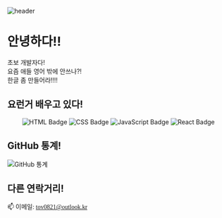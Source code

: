 ![header](https://capsule-render.vercel.app/api?type=waving&color=auto&height=300&section=header&text=HyunJin%20Github&fontSize=90&animation=fadeIn&fontAlignY=38&descAlignY=51&descAlign=62)

# 안녕하다!!
초보 개발자다!<br/>
요즘 애들 영어 밖에 안쓰나?!<br/>
한글 좀 만들어라!!!!

## 요런거 배우고 있다!
<p align="center">
    <img src="https://img.shields.io/badge/-HTML-E34F26?logo=HTML5&logoColor=white&style=for-the-badge" alt="HTML Badge">
    <img src="https://img.shields.io/badge/-CSS-1572B6?logo=CSS3&logoColor=white&style=for-the-badge" alt="CSS Badge">
    <img src="https://img.shields.io/badge/-JavaScript-F7DF1E?logo=JavaScript&logoColor=white&style=for-the-badge" alt="JavaScript Badge">
    <img src="https://img.shields.io/badge/-React-61DAFB?logo=React&logoColor=white&style=for-the-badge" alt="React Badge">
</p>

## GitHub 통계!
![GitHub 통계](https://github-readme-stats.vercel.app/api?username=john-doe&show_icons=true)

## 다른 연락거리!
<p style="font-family: 'GmarketSansMedium';">
    📫 이메일: <a href="mailto:tov0821@outlook.kr">tov0821@outlook.kr</a><br>
</p>
